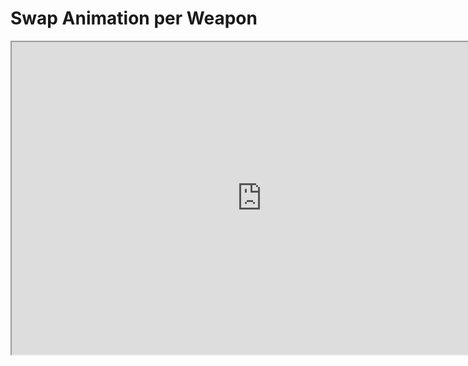 # Swap Animation per Weapon

<p><iframe title="YouTube video player" src="https://www.youtube.com/embed/FAl9-cc0oUs?si=d5LB1vbOeZqRl6sq" width="800" height="500" allowfullscreen="allowfullscreen" allow="accelerometer; autoplay; clipboard-write; encrypted-media; gyroscope; picture-in-picture; web-share"></iframe></p>